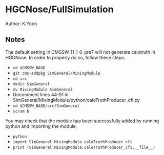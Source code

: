 # HGCNose/FullSimulation

Author: K.Yoon

## Notes
The default setting in CMSSW_11_1_0_pre7 will not generate calotruth in HGCNose. In order to properly do so, follow these steps:
  * `cd $CMSSW_BASE`
  * `git cms-addpkg SimGeneral/MixingModule`
  * `cd src`
  * `mkdir SimGeneral`
  * `mv MixingModule SimGeneral`
  * Uncomment lines 44-51 in SimGeneral/MixingModule/python/caloTruthProducer_cfi.py
  * `cd $CMSSW_BASE/src/SimGeneral`
  * `scram b`
  
You may check that the module has been successfully added by running python and importing the module.
  * `python`
  * `import SimGeneral.MixingModule.caloTruthProducer_cfi`
  * `print (SimGeneral.MixingModule.caloTruthProducer_cfi.__file__)`
